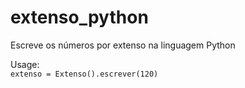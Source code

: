 # extenso_python
Escreve os números por extenso na linguagem Python

Usage: <br />
<code>extenso = Extenso().escrever(120)</code>
